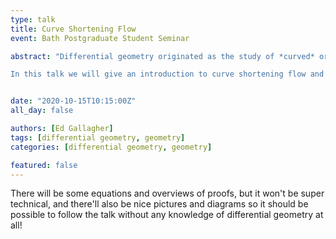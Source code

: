 ```yaml
---
type: talk
title: Curve Shortening Flow
event: Bath Postgraduate Student Seminar

abstract: "Differential geometry originated as the study of *curved* or *bent* spaces fixed in time; over the last 4 decades, however, geometers have overseen huge developments in the study of spaces which are not fixed but change, or *flow*, over time. One of the simplest and perhaps most natural examples is curve shortening flow, the topic I did my master's dissertation on, where essentially a curve *moves inwards with speed proportional to its bendiness.* 

In this talk we will give an introduction to curve shortening flow and look at some of the (surprising?) ways in which it behaves, starting in the plane before moving onto surfaces. We will then briefly touch on mean curvature flow, a generalisation of curve shortening flow to higher dimensions, and see some of the applications of curve shortening flow in both pure maths and the real world."


date: "2020-10-15T10:15:00Z"
all_day: false

authors: [Ed Gallagher]
tags: [differential geometry, geometry]
categories: [differential geometry, geometry]

featured: false
---
```

There will be some equations and overviews of proofs, but it won't be super technical, and there'll also be nice pictures and diagrams so it should be possible to follow the talk without any knowledge of differential geometry at all!